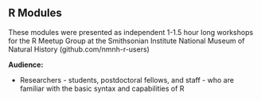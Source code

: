 ## R Modules

These modules were presented as independent 1-1.5 hour long workshops for the R Meetup Group at the Smithsonian Institute National Museum of Natural History (github.com/nmnh-r-users)

**Audience:**
* Researchers - students, postdoctoral fellows, and staff - who are familiar with the basic syntax and capabilities of R
